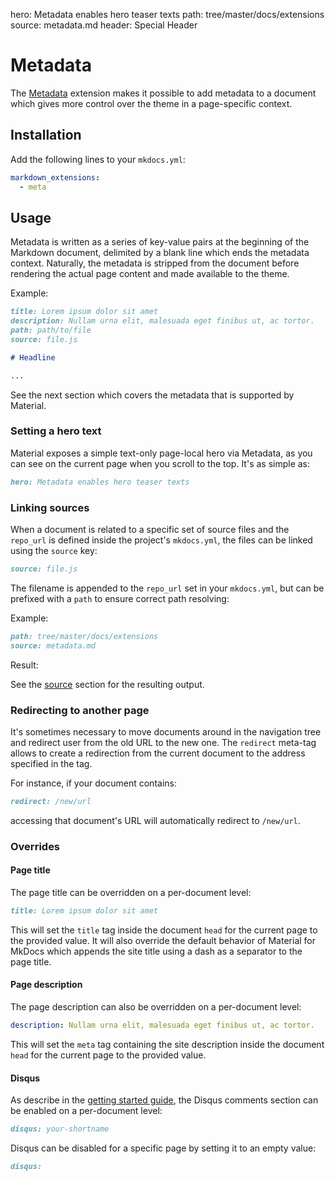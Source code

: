 hero: Metadata enables hero teaser texts
path: tree/master/docs/extensions
source: metadata.md
header: Special Header

# Metadata

The [Metadata][1] extension makes it possible to add metadata to a document
which gives more control over the theme in a page-specific context.

  [1]: https://python-markdown.github.io/extensions/meta_data/

## Installation

Add the following lines to your `mkdocs.yml`:

``` yaml
markdown_extensions:
  - meta
```

## Usage

Metadata is written as a series of key-value pairs at the beginning of the
Markdown document, delimited by a blank line which ends the metadata context.
Naturally, the metadata is stripped from the document before rendering the
actual page content and made available to the theme.

Example:

``` markdown
title: Lorem ipsum dolor sit amet
description: Nullam urna elit, malesuada eget finibus ut, ac tortor.
path: path/to/file
source: file.js

# Headline

...
```

See the next section which covers the metadata that is supported by Material.

### Setting a hero text

Material exposes a simple text-only page-local hero via Metadata, as you can
see on the current page when you scroll to the top. It's as simple as:

``` markdown
hero: Metadata enables hero teaser texts
```

### Linking sources

When a document is related to a specific set of source files and the `repo_url`
is defined inside the project's `mkdocs.yml`, the files can be linked using the
`source` key:

``` markdown
source: file.js
```

The filename is appended to the `repo_url` set in your `mkdocs.yml`, but can
be prefixed with a `path` to ensure correct path resolving:

Example:

``` markdown
path: tree/master/docs/extensions
source: metadata.md
```

Result:

See the [source][2] section for the resulting output.

  [2]: #__source

### Redirecting to another page

It's sometimes necessary to move documents around in the navigation tree and
redirect user from the old URL to the new one. The `redirect` meta-tag allows
to create a redirection from the current document to the address specified in
the tag.

For instance, if your document contains:

``` markdown
redirect: /new/url
```

accessing that document's URL will automatically redirect to `/new/url`.

### Overrides

#### Page title

The page title can be overridden on a per-document level:

``` markdown
title: Lorem ipsum dolor sit amet
```

This will set the `title` tag inside the document `head` for the current page
to the provided value. It will also override the default behavior of Material
for MkDocs which appends the site title using a dash as a separator to the page
title.

#### Page description

The page description can also be overridden on a per-document level:

``` yaml
description: Nullam urna elit, malesuada eget finibus ut, ac tortor.
```

This will set the `meta` tag containing the site description inside the
document `head` for the current page to the provided value.

#### Disqus

As describe in the [getting started guide][3], the Disqus comments section can
be enabled on a per-document level:

``` markdown
disqus: your-shortname
```

Disqus can be disabled for a specific page by setting it to an empty value:

``` markdown
disqus:
```

  [3]: ../getting-started.md#disqus
